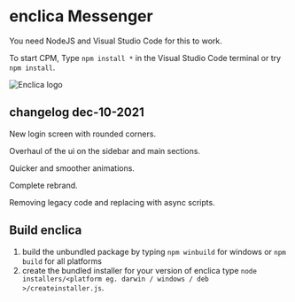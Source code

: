 # enclica Messenger

You need NodeJS and Visual Studio Code for this to work.

To start CPM, Type ``npm install *`` in the Visual Studio Code terminal or try ``npm install``.




![Enclica logo](https://user-images.githubusercontent.com/47904806/145494962-be22a245-f94e-43e7-8554-de8dbb82ecdf.png)






## changelog dec-10-2021


New login screen with rounded corners.

Overhaul of the ui on the sidebar and main sections.

Quicker and smoother animations.

Complete rebrand.

Removing legacy code and replacing with async scripts.


## Build enclica

1. build the unbundled package by typing `npm winbuild` for windows or `npm build` for all platforms
2. create the bundled installer for your version of enclica type `node installers/<platform eg. darwin / windows / deb >/createinstaller.js`.
